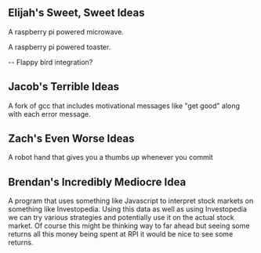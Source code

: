 ## Elijah's Sweet, Sweet Ideas
A raspberry pi powered microwave.

A raspberry pi powered toaster.

 -- Flappy bird integration?

## Jacob's Terrible Ideas

A fork of gcc that includes motivational messages like "get good" along with each error message.


## Zach's Even Worse Ideas

A robot hand that gives you a thumbs up whenever you commit

## Brendan's Incredibly Mediocre Idea

A program that uses something like Javascript to interpret stock markets on something like Investopedia. Using this data as well as using Investopedia we can try various strategies and potentially use it on the actual stock market. Of course this might be thinking way to far ahead but seeing some returns all this money being spent at RPI it would be nice to see some returns.
